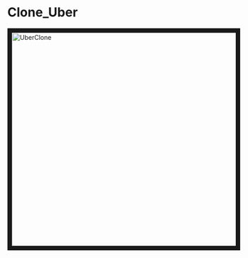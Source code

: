 # Clone_Uber

<!-- [![IMAGE ALT TEXT HERE](https://github.com/mahmoud-mohasseb/Clone_Uber/blob/main/assets/images/Screenshot%202022-09-27%20at%2020.26.33.png)] -->
<!-- [![IMAGE ALT TEXT HERE](https://img.youtube.com/vi/0JXIm3zuSnw/0.jpg)](https://www.youtube.com/watch?v=0JXIm3zuSnw)  -->

<a href="https://www.youtube.com/watch?v=El10qrc3cK8" target="_blank"><img src="https://img.youtube.com/vi/El10qrc3cK8/0.jpg" 
alt="UberClone" width="640" height="480" border="10" /></a>
